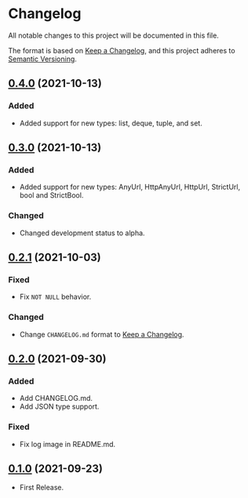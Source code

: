 # Changelog

All notable changes to this project will be documented in this file.

The format is based on [Keep a Changelog](https://keepachangelog.com/en/1.0.0/),
and this project adheres to [Semantic Versioning](https://semver.org/spec/v2.0.0.html).

## [0.4.0] (2021-10-13)

### Added

- Added support for new types: list, deque, tuple, and set.

## [0.3.0] (2021-10-13)

### Added

- Added support for new types: AnyUrl, HttpAnyUrl, HttpUrl, StrictUrl, bool and StrictBool.

### Changed

- Changed development status to alpha.

## [0.2.1] (2021-10-03)

### Fixed

- Fix `NOT NULL` behavior.

### Changed

- Change `CHANGELOG.md` format to [Keep a Changelog](https://keepachangelog.com/en/1.0.0/).

## [0.2.0] (2021-09-30)

### Added

- Add CHANGELOG.md.
- Add JSON type support.

### Fixed

- Fix log image in README.md.

## [0.1.0] (2021-09-23)

- First Release.

[0.4.0]: https://github.com/dcruzf/validatable/compare/v0.3.0...v0.4.0
[0.3.0]: https://github.com/dcruzf/validatable/compare/v0.2.1...v0.3.0
[0.2.1]: https://github.com/dcruzf/validatable/compare/v0.2.0...v0.2.1
[0.2.0]: https://github.com/dcruzf/validatable/compare/v0.1.0-alpha...v0.2.0
[0.1.0]: https://github.com/dcruzf/validatable/releases/tag/v0.1.0-alpha
